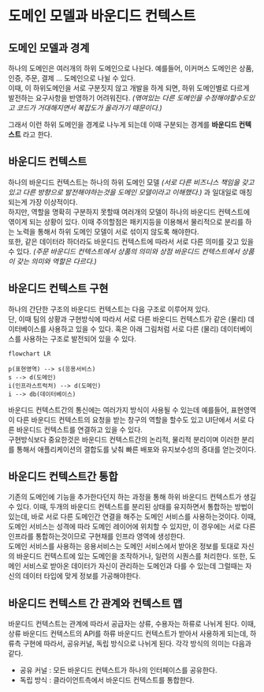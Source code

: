 # 도메인 모델과 바운디드 컨텍스트

## 도메인 모델과 경계
하나의 도메인은 여러개의 하위 도메인으로 나뉜다. 예를들어, 이커머스 도메인은 상품, 인증, 주문, 결제 ... 도메인으로 나뉠 수 있다.    
이때, 이 하위도메인을 서로 구분짓지 않고 개발을 하게 되면, 하위 도메인별로 다르게 발전하는 요구사항을 반영하기 어려워진다. _(엮여있는 다른 도메인을 수정해야할수도있고 코드가 거대해지면서 복잡도가 올라가기 때문이다.)_   
   
그래서 이런 하위 도메인을 경계로 나누게 되는데 이때 구분되는 경계를 **바운디드 컨텍스트** 라고 한다.

## 바운디드 컨텍스트
하나의 바운디드 컨텍스트는 하나의 하위 도메인 모델 _(서로 다른 비즈니스 책임을 갖고있고 다른 방향으로 발전해야하는것을 도메인 모델이라고 이해했다.)_ 과 일대일로 매칭되는게 가장 이상적이다.   
하지만, 역할을 명확히 구분하지 못할때 여러개의 모델이 하나의 바운디드 컨텍스트에 엮이게 되는 상황이 있다. 이때 주의할점은 패키지등을 이용해서 물리적으로 분리를 하는 노력을 통해서 하위 도메인 모델이 서로 섞이지 않도록 해야한다.    
또한, 같은 데이터라 하더라도 바운디드 컨텍스트에 따라서 서로 다른 의미를 갖고 있을 수 있다. _(주문 바운디드 컨텍스트에서 상품의 의미와 상점 바운디드 컨텍스트에서 상품이 갖는 의미와 역할은 다르다.)_   

## 바운디드 컨텍스트 구현
하나의 간단한 구조의 바운디드 컨텍스트는 다음 구조로 이루어져 있다.    
단, 이때 팀의 상황과 구현방식에 따라서 서로 다른 바운디드 컨텍스트가 같은 (물리) 데이터베이스를 사용하고 있을 수 있다. 혹은 아래 그림처럼 서로 다른 (물리) 데이터베이스를 사용하는 구조로 발전되어 있을 수 있다.
``` mermaid
flowchart LR

p(표현영역) --> s(응용서비스)
s --> d(도메인)
i(인프라스트럭처) --> d(도메인)
i --> db(데이터베이스)

```
바운디드 컨텍스트간의 통신에는 여러가지 방식이 사용될 수 있는데 예를들어, 표현영역이 다른 바운디드 컨텍스트의 요청을 받는 창구의 역할을 할수도 있고 UI단에서 서로 다른 바운디드 컨텍스트를 연결하고 있을 수 있다.    
구현방식보다 중요한것은 바운디드 컨텍스트간의 논리적, 물리적 분리이며 이러한 분리를 통해서 애플리케이션의 결합도를 낮춰 빠른 배포와 유지보수성의 증대를 얻는것이다.

## 바운디드 컨텍스트간 통합
기존의 도메인에 기능을 추가한다던지 하는 과정을 통해 하위 바운디드 컨텍스트가 생길 수 있다. 이때, 두개의 바운디드 컨텍스트를 분리된 상태를 유지하면서 통합하는 방법이 있는데, 바로 서로 다른 도메인간 연결을 해주는 도메인 서비스를 사용하는것이다. 이때, 도메인 서비스는 성격에 따라 도메인 레이어에 위치할 수 있지만, 이 경우에는 서로 다른 인프라를 통합하는것이므로 구현채를 인프라 영역에 생성한다.   
도메인 서비스를 사용하는 응용서비스는 도메인 서비스에서 받아온 정보를 토대로 자신의 바운디드 컨텍스트에 있는 도메인을 조작하거나, 일련의 시퀀스를 처리한다. 또한, 도메인 서비스로 받아온 데이터가 자신이 관리하는 도메인과 다를 수 있는데 그럴때는 자신의 데이터 타입에 맞게 정보를 가공해야한다.

## 바운디드 컨텍스트 간 관계와 컨텍스트 맵
바운디드 컨텍스트는 관계에 따라서 공급자는 상류, 수용자는 하류로 나뉘게 된다. 이때, 상류 바운디드 컨텍스트의 API를 하류 바운디드 컨텍스트가 받아서 사용하게 되는데, 하류측 구현에 따라서, 공유커널, 독립 방식으로 나뉘게 된다. 각각 방식의 의미는 다음과 같다.

- 공유 커널 : 모든 바운디드 컨텍스트가 하나의 인터페이스를 공유한다.
- 독립 방식 : 클라이언트측에서 바운디드 컨텍스트를 통합한다.
